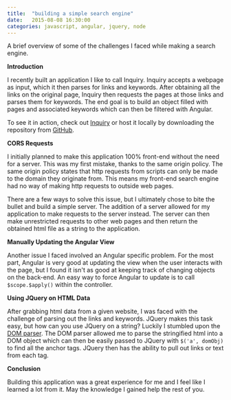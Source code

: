 ```yaml
---
title:  "building a simple search engine"
date:   2015-08-08 16:30:00
categories: javascript, angular, jquery, node
---
```


A brief overview of some of the challenges I faced while making a search engine.


**Introduction**

I recently built an application I like to call Inquiry. Inquiry accepts a webpage as input,
which it then parses for links and keywords. After obtaining all the links on the original page, 
Inquiry then requests the pages at those links and parses them for keywords. The end goal is to
build an object filled with pages and associated keywords which can then be filtered with
Angular.

To see it in action, check out [Inquiry](http://inquiry-search.heroku.com) or host it locally by
downloading the repository from [GitHub](https://github.com/yakomaru/inquiry).

**CORS Requests**

I initially planned to make this application 100% front-end without the need for a server. This 
was my first mistake, thanks to the same origin policy. The same origin policy states that
http requests from scripts can only be made to the domain they originate from. This means my
front-end search engine had no way of making http requests to outside web pages.

There are a few ways to solve this issue, but I ultimately chose to bite the bullet and build
a simple server. The addition of a server allowed for my application to make requests to the server 
instead. The server can then make unrestricted requests to other web pages and then return the 
obtained html file as a string to the application.

**Manually Updating the Angular View**

Another issue I faced involved an Angular specific problem. For the most part, Angular is very
good at updating the view when the user interacts with the page, but I found it isn't as good
at keeping track of changing objects on the back-end. An easy way to force Angular to update
is to call `$scope.$apply()` within the controller.

**Using JQuery on HTML Data**

After grabbing html data from a given website, I was faced with the challenge of parsing out
the links and keywords. JQuery makes this task easy, but how can you use JQuery on a string? 
Luckily I stumbled upon the [DOM parser](https://developer.mozilla.org/en-US/docs/Web/API/DOMParser). 
The DOM parser allowed me to parse the stringified html into a DOM object which can then be 
easily passed to JQuery with `$('a', domObj)` to find all the anchor tags. JQuery then has the ability 
to pull out links or text from each tag.

**Conclusion**

Building this application was a great experience for me and I feel like I learned a lot from it.
May the knowledge I gained help the rest of you.
